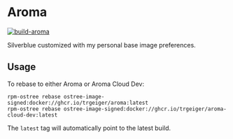 # Aroma

[![build-aroma](https://github.com/trgeiger/aroma/actions/workflows/build.yml/badge.svg)](https://github.com/trgeiger/aroma/actions/workflows/build.yml)

Silverblue customized with my personal base image preferences.

## Usage
To rebase to either Aroma or Aroma Cloud Dev:
```console
rpm-ostree rebase ostree-image-signed:docker://ghcr.io/trgeiger/aroma:latest
rpm-ostree rebase ostree-image-signed:docker://ghcr.io/trgeiger/aroma-cloud-dev:latest
```

The `latest` tag will automatically point to the latest build. 